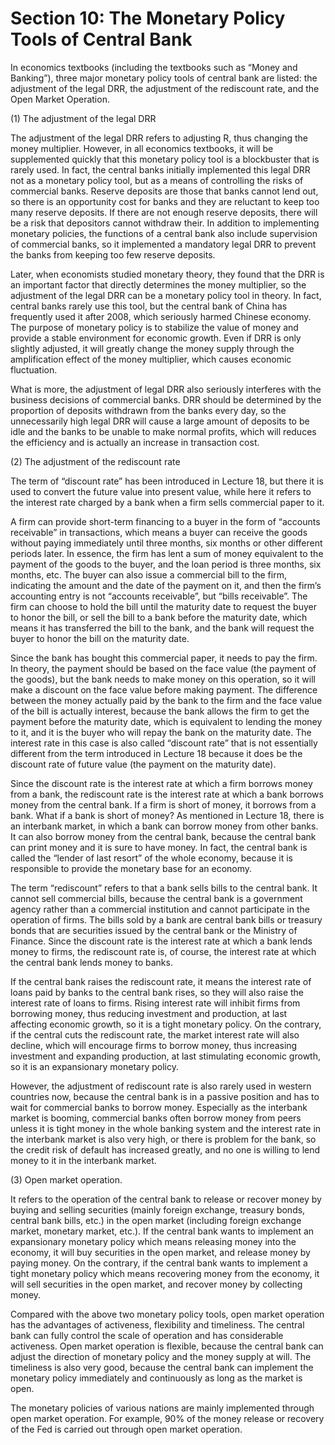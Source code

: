 # Section 10: The Monetary Policy Tools of Central Bank

In economics textbooks (including the textbooks such as “Money and Banking”), three major monetary policy tools of central bank are listed: the adjustment of the legal DRR, the adjustment of the rediscount rate, and the Open Market Operation.

(1) The adjustment of the legal DRR

The adjustment of the legal DRR refers to adjusting R, thus changing the money multiplier. However, in all economics textbooks, it will be supplemented quickly that this monetary policy tool is a blockbuster that is rarely used. In fact, the central banks initially implemented this legal DRR not as a monetary policy tool, but as a means of controlling the risks of commercial banks. Reserve deposits are those that banks cannot lend out, so there is an opportunity cost for banks and they are reluctant to keep too many reserve deposits. If there are not enough reserve deposits, there will be a risk that depositors cannot withdraw their. In addition to implementing monetary policies, the functions of a central bank also include supervision of commercial banks, so it implemented a mandatory legal DRR to prevent the banks from keeping too few reserve deposits.

Later, when economists studied monetary theory, they found that the DRR is an important factor that directly determines the money multiplier, so the adjustment of the legal DRR can be a monetary policy tool in theory. In fact, central banks rarely use this tool, but the central bank of China has frequently used it after 2008, which seriously harmed Chinese economy. The purpose of monetary policy is to stabilize the value of money and provide a stable environment for economic growth. Even if DRR is only slightly adjusted, it will greatly change the money supply through the amplification effect of the money multiplier, which causes economic fluctuation.

What is more, the adjustment of legal DRR also seriously interferes with the business decisions of commercial banks. DRR should be determined by the proportion of deposits withdrawn from the banks every day, so the unnecessarily high legal DRR will cause a large amount of deposits to be idle and the banks to be unable to make normal profits, which will reduces the efficiency and is actually an increase in transaction cost.

(2) The adjustment of the rediscount rate

The term of “discount rate” has been introduced in Lecture 18, but there it is used to convert the future value into present value, while here it refers to the interest rate charged by a bank when a firm sells commercial paper to it.

A firm can provide short-term financing to a buyer in the form of “accounts receivable” in transactions, which means a buyer can receive the goods without paying immediately until three months, six months or other different periods later. In essence, the firm has lent a sum of money equivalent to the payment of the goods to the buyer, and the loan period is three months, six months, etc. The buyer can also issue a commercial bill to the firm, indicating the amount and the date of the payment on it, and then the firm’s accounting entry is not “accounts receivable”, but “bills receivable”. The firm can choose to hold the bill until the maturity date to request the buyer to honor the bill, or sell the bill to a bank before the maturity date, which means it has transferred the bill to the bank, and the bank will request the buyer to honor the bill on the maturity date.

Since the bank has bought this commercial paper, it needs to pay the firm. In theory, the payment should be based on the face value (the payment of the goods), but the bank needs to make money on this operation, so it will make a discount on the face value before making payment. The difference between the money actually paid by the bank to the firm and the face value of the bill is actually interest, because the bank allows the firm to get the payment before the maturity date, which is equivalent to lending the money to it, and it is the buyer who will repay the bank on the maturity date. The interest rate in this case is also called “discount rate” that is not essentially different from the term introduced in Lecture 18 because it does be the discount rate of future value (the payment on the maturity date).

Since the discount rate is the interest rate at which a firm borrows money from a bank, the rediscount rate is the interest rate at which a bank borrows money from the central bank. If a firm is short of money, it borrows from a bank. What if a bank is short of money? As mentioned in Lecture 18, there is an interbank market, in which a bank can borrow money from other banks. It can also borrow money from the central bank, because the central bank can print money and it is sure to have money. In fact, the central bank is called the “lender of last resort” of the whole economy, because it is responsible to provide the monetary base for an economy.

The term “rediscount” refers to that a bank sells bills to the central bank. It cannot sell commercial bills, because the central bank is a government agency rather than a commercial institution and cannot participate in the operation of firms. The bills sold by a bank are central bank bills or treasury bonds that are securities issued by the central bank or the Ministry of Finance. Since the discount rate is the interest rate at which a bank lends money to firms, the rediscount rate is, of course, the interest rate at which the central bank lends money to banks.

If the central bank raises the rediscount rate, it means the interest rate of loans paid by banks to the central bank rises, so they will also raise the interest rate of loans to firms. Rising interest rate will inhibit firms from borrowing money, thus reducing investment and production, at last affecting economic growth, so it is a tight monetary policy. On the contrary, if the central cuts the rediscount rate, the market interest rate will also decline, which will encourage firms to borrow money, thus increasing investment and expanding production, at last stimulating economic growth, so it is an expansionary monetary policy.

However, the adjustment of rediscount rate is also rarely used in western countries now, because the central bank is in a passive position and has to wait for commercial banks to borrow money. Especially as the interbank market is booming, commercial banks often borrow money from peers unless it is tight money in the whole banking system and the interest rate in the interbank market is also very high, or there is problem for the bank, so the credit risk of default has increased greatly, and no one is willing to lend money to it in the interbank market.

(3) Open market operation.

It refers to the operation of the central bank to release or recover money by buying and selling securities (mainly foreign exchange, treasury bonds, central bank bills, etc.) in the open market (including foreign exchange market, monetary market, etc.). If the central bank wants to implement an expansionary monetary policy which means releasing money into the economy, it will buy securities in the open market, and release money by paying money. On the contrary, if the central bank wants to implement a tight monetary policy which means recovering money from the economy, it will sell securities in the open market, and recover money by collecting money.

Compared with the above two monetary policy tools, open market operation has the advantages of activeness, flexibility and timeliness. The central bank can fully control the scale of operation and has considerable activeness. Open market operation is flexible, because the central bank can adjust the direction of monetary policy and the money supply at will. The timeliness is also very good, because the central bank can implement the monetary policy immediately and continuously as long as the market is open.

The monetary policies of various nations are mainly implemented through open market operation. For example, 90% of the money release or recovery of the Fed is carried out through open market operation.
